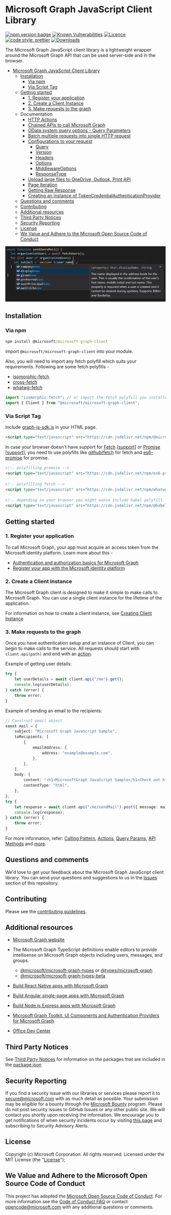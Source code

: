 # Microsoft Graph JavaScript Client Library

[![npm version badge](https://img.shields.io/npm/v/@microsoft/microsoft-graph-client.svg?maxAge=86400)](https://www.npmjs.com/package/@microsoft/microsoft-graph-client) [![Known Vulnerabilities](https://snyk.io/test/github/microsoftgraph/msgraph-sdk-javascript/badge.svg?maxAge=86400)](https://snyk.io/test/github/microsoftgraph/msgraph-sdk-javascript) [![Licence](https://img.shields.io/github/license/microsoftgraph/msgraph-sdk-javascript.svg)](https://github.com/microsoftgraph/msgraph-sdk-javascript) [![code style: prettier](https://img.shields.io/badge/code_style-prettier-ff69b4.svg)](https://github.com/microsoftgraph/msgraph-sdk-javascript) [![Downloads](https://img.shields.io/npm/dm/@microsoft/microsoft-graph-client.svg?maxAge=86400)](https://www.npmjs.com/package/@microsoft/microsoft-graph-client)

The Microsoft Graph JavaScript client library is a lightweight wrapper around the Microsoft Graph API that can be used server-side and in the browser.

- [Microsoft Graph JavaScript Client Library](#microsoft-graph-javascript-client-library)
  - [Installation](#installation)
    - [Via npm](#via-npm)
    - [Via Script Tag](#via-script-tag)
  - [Getting started](#getting-started)
    - [1. Register your application](#1-register-your-application)
    - [2. Create a Client Instance](#2-create-a-client-instance)
    - [3. Make requests to the graph](#3-make-requests-to-the-graph)
  - Documentation
    - [HTTP Actions](docs/Actions.md)
    - [Chained APIs to call Microsoft Graph](docs/CallingPattern.md)
    - [OData system query options - Query Parameters](docs/QueryParameters.md)
    - [Batch multiple requests into single HTTP request](docs/content/Batching.md)
    - [Configurations to your request](docs/OtherAPIs.md)
        - [Query](docs/OtherAPIs.md#QUERY)
        - [Version](docs/OtherAPIs.md#VERSION)
        - [Headers](docs/OtherAPIs.md#HEADER-AND-HEADERS)
        - [Options](docs/OtherAPIs.md#OPTION-AND-OPTIONS)
        - [MiddlewareOptions](docs/OtherAPIs.md#MIDDLEWAREOPTIONS)
        - [ResponseType](docs/OtherAPIs.md#RESPONSETYPE)
    -  [Upload large files to OneDrive, Outlook, Print API](docs/tasks/LargeFileUploadTask.md)
    - [Page Iteration](docs/tasks/PageIterator.md)
    - [Getting Raw Response](docs/GettingRawResponse.md)
    - [Creating an instance of TokenCredentialAuthenticationProvider](docs/TokenCredentialAuthenticationProvider.md)
  - [Questions and comments](#questions-and-comments)
  - [Contributing](#contributing)
  - [Additional resources](#additional-resources)
  - [Third Party Notices](#third-party-notices)
  - [Security Reporting](#security-reporting)
  - [License](#license)
  - [We Value and Adhere to the Microsoft Open Source Code of Conduct](#we-value-and-adhere-to-the-microsoft-open-source-code-of-conduct)

[![TypeScript demo](https://raw.githubusercontent.com/microsoftgraph/msgraph-sdk-javascript/master/types-demo.PNG)](https://github.com/microsoftgraph/msgraph-typescript-typings)

## Installation

### Via npm

```cmd
npm install @microsoft/microsoft-graph-client
```

import `@microsoft/microsoft-graph-client` into your module.

Also, you will need to import any fetch polyfill which suits your requirements.
Following are some fetch polyfills -
* [isomorphic-fetch](https://www.npmjs.com/package/isomorphic-fetch).
* [cross-fetch](https://www.npmjs.com/package/cross-fetch)
* [whatwg-fetch](https://www.npmjs.com/package/whatwg-fetch)

```typescript
import "isomorphic-fetch"; // or import the fetch polyfill you installed
import { Client } from "@microsoft/microsoft-graph-client";
```

### Via Script Tag

Include [graph-js-sdk.js](https://cdn.jsdelivr.net/npm/@microsoft/microsoft-graph-client/lib/graph-js-sdk.js) in your HTML page.

```HTML
<script type="text/javascript" src="https://cdn.jsdelivr.net/npm/@microsoft/microsoft-graph-client/lib/graph-js-sdk.js"></script>
```

In case your browser doesn't have support for [Fetch](https://developer.mozilla.org/en-US/docs/Web/API/Fetch_API) [[support](https://developer.mozilla.org/en-US/docs/Web/API/Fetch_API#Browser_compatibility)] or [Promise](https://developer.mozilla.org/en-US/docs/Web/JavaScript/Reference/Global_Objects/Promise) [[support](https://developer.mozilla.org/en-US/docs/Web/JavaScript/Reference/Global_Objects/Promise#Browser_compatibility)], you need to use polyfills like [github/fetch](https://github.com/github/fetch) for fetch and [es6-promise](https://github.com/stefanpenner/es6-promise) for promise.

```HTML
<!-- polyfilling promise -->
<script type="text/javascript" src="https://cdn.jsdelivr.net/npm/es6-promise/dist/es6-promise.auto.min.js"></script>

<!-- polyfilling fetch -->
<script type="text/javascript" src="https://cdn.jsdelivr.net/npm/whatwg-fetch/dist/fetch.umd.min.js"></script>

<!-- depending on your browser you might wanna include babel polyfill -->
<script type="text/javascript" src="https://cdn.jsdelivr.net/npm/@babel/polyfill@7.4.4/dist/polyfill.min.js"></script>
```

## Getting started
### 1. Register your application

To call Microsoft Graph, your app must acquire an access token from the Microsoft identity platform.
Learn more about this -
- [Authentication and authorization basics for Microsoft Graph](https://docs.microsoft.com/en-us/graph/auth/auth-concepts)
- [Register your app with the Microsoft identity platform](https://docs.microsoft.com/en-us/graph/auth/auth-concepts)

### 2. Create a Client Instance

The Microsoft Graph client is designed to make it simple to make calls to Microsoft Graph. You can use a single client instance for the lifetime of the application.

For information on how to create a client instance, see [Creating Client Instance](./docs/CreatingClientInstance.md)


### 3. Make requests to the graph

Once you have authentication setup and an instance of Client, you can begin to make calls to the service. All requests should start with `client.api(path)` and end with an [action](./docs/Actions.md).

Example of getting user details:

```typescript
try {
	let userDetails = await client.api("/me").get();
	console.log(userDetails);
} catch (error) {
	throw error;
}
```

Example of sending an email to the recipients:

```typescript
// Construct email object
const mail = {
	subject: "Microsoft Graph JavaScript Sample",
	toRecipients: [
		{
			emailAddress: {
				address: "example@example.com",
			},
		},
	],
	body: {
		content: "<h1>MicrosoftGraph JavaScript Sample</h1>Check out https://github.com/microsoftgraph/msgraph-sdk-javascript",
		contentType: "html",
	},
};
try {
	let response = await client.api("/me/sendMail").post({ message: mail });
	console.log(response);
} catch (error) {
	throw error;
}
```

For more information, refer: [Calling Pattern](docs/CallingPattern.md), [Actions](docs/Actions.md), [Query Params](docs/QueryParameters.md), [API Methods](docs/OtherAPIs.md) and [more](docs/).

## Questions and comments

We'd love to get your feedback about the Microsoft Graph JavaScript client library. You can send your questions and suggestions to us in the [Issues](https://github.com/microsoftgraph/msgraph-sdk-javascript/issues) section of this repository.

## Contributing

Please see the [contributing guidelines](CONTRIBUTING.md).

## Additional resources

- [Microsoft Graph website](https://graph.microsoft.io)

- The Microsoft Graph TypeScript definitions enable editors to provide intellisense on Microsoft Graph objects including users, messages, and groups.
    - [@microsoft/microsoft-graph-types](https://www.npmjs.com/package/@microsoft/microsoft-graph-types) or [@types/microsoft-graph](https://www.npmjs.com/package/@types/microsoft-graph)
    - [@microsoft/microsoft-graph-types-beta](https://www.npmjs.com/package/@microsoft/microsoft-graph-types-beta)
- [Build React Native apps with Microsoft Graph](https://docs.microsoft.com/en-us/graph/tutorials/react-native)
- [Build Angular single-page apps with Microsoft Graph](https://github.com/microsoftgraph/msgraph-training-angularspa)
- [Build Node.js Express apps with Microsoft Graph](https://github.com/microsoftgraph/msgraph-training-nodeexpressapp)
- [Microsoft Graph Toolkit: UI Components and Authentication Providers for Microsoft Graph](https://docs.microsoft.com/en-us/graph/toolkit/overview)
- [Office Dev Center](http://dev.office.com/)

## Third Party Notices

See [Third Party Notices](./THIRD%20PARTY%20NOTICES) for information on the packages that are included in the [package.json](./package.json)

## Security Reporting

If you find a security issue with our libraries or services please report it to [secure@microsoft.com](mailto:secure@microsoft.com) with as much detail as possible. Your submission may be eligible for a bounty through the [Microsoft Bounty](http://aka.ms/bugbounty) program. Please do not post security issues to GitHub Issues or any other public site. We will contact you shortly upon receiving the information. We encourage you to get notifications of when security incidents occur by visiting [this page](https://technet.microsoft.com/en-us/security/dd252948) and subscribing to Security Advisory Alerts.

## License

Copyright (c) Microsoft Corporation. All rights reserved. Licensed under the MIT License (the "[License](./LICENSE)");

## We Value and Adhere to the Microsoft Open Source Code of Conduct

This project has adopted the [Microsoft Open Source Code of Conduct](https://opensource.microsoft.com/codeofconduct/). For more information see the [Code of Conduct FAQ](https://opensource.microsoft.com/codeofconduct/faq/) or contact [opencode@microsoft.com](mailto:opencode@microsoft.com) with any additional questions or comments.
